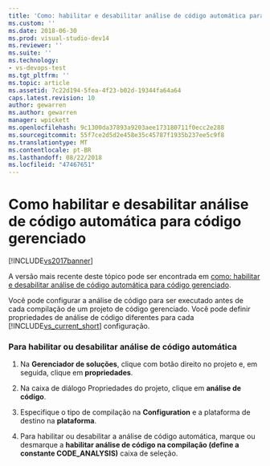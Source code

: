 ```yaml
---
title: 'Como: habilitar e desabilitar análise de código automática para código gerenciado | Microsoft Docs'
ms.custom: ''
ms.date: 2018-06-30
ms.prod: visual-studio-dev14
ms.reviewer: ''
ms.suite: ''
ms.technology:
- vs-devops-test
ms.tgt_pltfrm: ''
ms.topic: article
ms.assetid: 7c22d194-5fea-4f23-b02d-19344fa64a64
caps.latest.revision: 10
author: gewarren
ms.author: gewarren
manager: wpickett
ms.openlocfilehash: 9c1300da37893a9203aee173180711f0ecc2e288
ms.sourcegitcommit: 55f7ce2d5d2e458e35c45787f1935b237ee5c9f8
ms.translationtype: MT
ms.contentlocale: pt-BR
ms.lasthandoff: 08/22/2018
ms.locfileid: "47467651"
---
```

# <a name="how-to-enable-and-disable-automatic-code-analysis-for-managed-code"></a>Como habilitar e desabilitar análise de código automática para código gerenciado
[!INCLUDE[vs2017banner](../includes/vs2017banner.md)]

A versão mais recente deste tópico pode ser encontrada em [como: habilitar e desabilitar análise de código automática para código gerenciado](https://docs.microsoft.com/visualstudio/code-quality/how-to-enable-and-disable-automatic-code-analysis-for-managed-code).  
  
Você pode configurar a análise de código para ser executado antes de cada compilação de um projeto de código gerenciado. Você pode definir propriedades de análise de código diferentes para cada [!INCLUDE[vs_current_short](../includes/vs-current-short-md.md)] configuração.  
  
### <a name="to-enable-or-disable-automatic-code-analysis"></a>Para habilitar ou desabilitar análise de código automática  
  
1.  Na **Gerenciador de soluções**, clique com botão direito no projeto e, em seguida, clique em **propriedades**.  
  
2.  Na caixa de diálogo Propriedades do projeto, clique em **análise de código**.  
  
3.  Especifique o tipo de compilação na **Configuration** e a plataforma de destino na **plataforma**.  
  
4.  Para habilitar ou desabilitar a análise de código automática, marque ou desmarque a **habilitar análise de código na compilação (define a constante CODE_ANALYSIS)** caixa de seleção.



